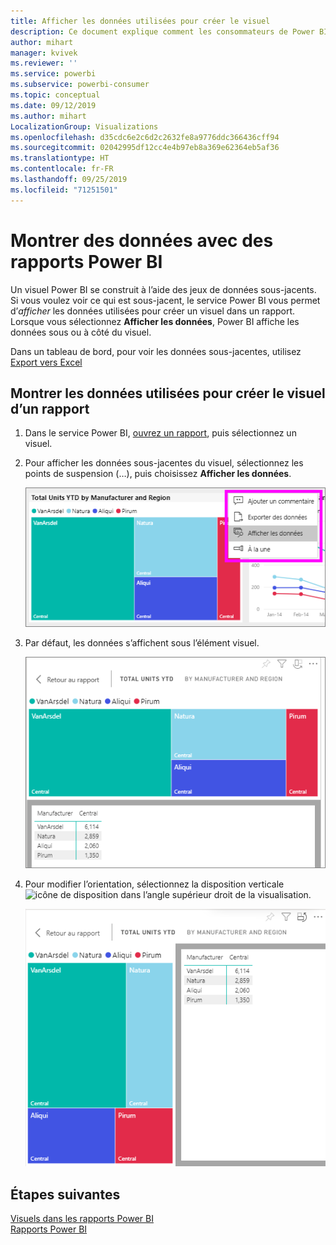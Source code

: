 ```yaml
---
title: Afficher les données utilisées pour créer le visuel
description: Ce document explique comment les consommateurs de Power BI peuvent « voir » les données utilisées pour créer un visuel.
author: mihart
manager: kvivek
ms.reviewer: ''
ms.service: powerbi
ms.subservice: powerbi-consumer
ms.topic: conceptual
ms.date: 09/12/2019
ms.author: mihart
LocalizationGroup: Visualizations
ms.openlocfilehash: d35cdc6e2c6d2c2632fe8a9776ddc366436cff94
ms.sourcegitcommit: 02042995df12cc4e4b97eb8a369e62364eb5af36
ms.translationtype: HT
ms.contentlocale: fr-FR
ms.lasthandoff: 09/25/2019
ms.locfileid: "71251501"
---
```

# <a name="show-data-with-power-bi-reports"></a>Montrer des données avec des rapports Power BI

Un visuel Power BI se construit à l’aide des jeux de données sous-jacents. Si vous voulez voir ce qui est sous-jacent, le service Power BI vous permet d’*afficher* les données utilisées pour créer un visuel dans un rapport. Lorsque vous sélectionnez **Afficher les données**, Power BI affiche les données sous ou à côté du visuel.

Dans un tableau de bord, pour voir les données sous-jacentes, utilisez [Export vers Excel](end-user-export.md)

## <a name="show-the-data-being-used-to-create-a-report-visual"></a>Montrer les données utilisées pour créer le visuel d’un rapport
1. Dans le service Power BI, [ouvrez un rapport](end-user-report-open.md), puis sélectionnez un visuel.  
2. Pour afficher les données sous-jacentes du visuel, sélectionnez les points de suspension (…), puis choisissez **Afficher les données**.
   
   ![sélectionner Afficher les données](./media/end-user-show-data/power-bi-explore-show-data-newer.png)
3. Par défaut, les données s’affichent sous l’élément visuel.
   
   ![affichage vertical du visuel et des données](./media/end-user-show-data/power-bi-show-data-new.png)

4. Pour modifier l’orientation, sélectionnez la disposition verticale ![icône de disposition](media/end-user-show-data/power-bi-vertical-icon-new.png) dans l’angle supérieur droit de la visualisation.
   
   ![affichage horizontal du visuel et des données](./media/end-user-show-data/power-bi-show-data-rotate.png)

## <a name="next-steps"></a>Étapes suivantes
[Visuels dans les rapports Power BI](../visuals/power-bi-report-visualizations.md)    
[Rapports Power BI](end-user-reports.md)    
